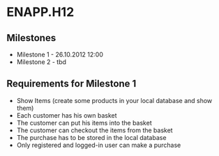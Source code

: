 # ENAPP.H12

## Milestones

- Milestone 1 - 26.10.2012 12:00
- Milestone 2 - tbd

## Requirements for Milestone 1

- Show Items (create some products in your local database and show them)
- Each customer has his own basket
- The customer can put his items into the basket
- The customer can checkout the items from the basket
- The purchase has to be stored in the local database
- Only registered and logged-in user can make a purchase
